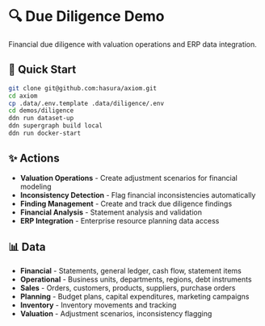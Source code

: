 # 🔍 Due Diligence Demo

Financial due diligence with valuation operations and ERP data integration.

## 🚀 Quick Start

```bash
git clone git@github.com:hasura/axiom.git
cd axiom
cp .data/.env.template .data/diligence/.env
cd demos/diligence
ddn run dataset-up
ddn supergraph build local
ddn run docker-start
```

## ✨ Actions

- **Valuation Operations** - Create adjustment scenarios for financial modeling
- **Inconsistency Detection** - Flag financial inconsistencies automatically
- **Finding Management** - Create and track due diligence findings
- **Financial Analysis** - Statement analysis and validation
- **ERP Integration** - Enterprise resource planning data access

## 📊 Data

- **Financial** - Statements, general ledger, cash flow, statement items
- **Operational** - Business units, departments, regions, debt instruments
- **Sales** - Orders, customers, products, suppliers, purchase orders
- **Planning** - Budget plans, capital expenditures, marketing campaigns
- **Inventory** - Inventory movements and tracking
- **Valuation** - Adjustment scenarios, inconsistency flagging
